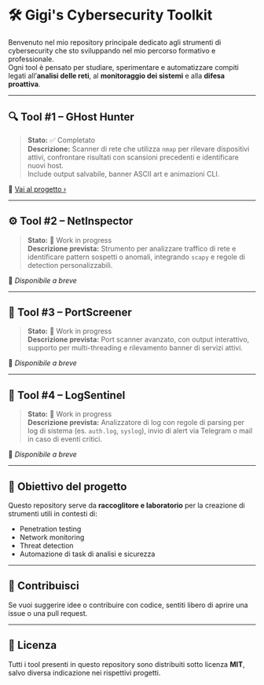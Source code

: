 # 🛠️ Gigi's Cybersecurity Toolkit

Benvenuto nel mio repository principale dedicato agli strumenti di cybersecurity che sto sviluppando nel mio percorso formativo e professionale.  
Ogni tool è pensato per studiare, sperimentare e automatizzare compiti legati all’**analisi delle reti**, al **monitoraggio dei sistemi** e alla **difesa proattiva**.

---

## 🔍 Tool #1 – GHost Hunter

> **Stato:** ✅ Completato  
> **Descrizione:** Scanner di rete che utilizza `nmap` per rilevare dispositivi attivi, confrontare risultati con scansioni precedenti e identificare nuovi host.  
> Include output salvabile, banner ASCII art e animazioni CLI.

📁 [Vai al progetto ›](./ghost-hunter)  

---

## ⚙️ Tool #2 – NetInspector

> **Stato:** 🚧 Work in progress  
> **Descrizione prevista:** Strumento per analizzare traffico di rete e identificare pattern sospetti o anomali, integrando `scapy` e regole di detection personalizzabili.

📁 *Disponibile a breve*

---

## 🔐 Tool #3 – PortScreener

> **Stato:** 🚧 Work in progress  
> **Descrizione prevista:** Port scanner avanzato, con output interattivo, supporto per multi-threading e rilevamento banner di servizi attivi.

📁 *Disponibile a breve*

---

## 🧠 Tool #4 – LogSentinel

> **Stato:** 🚧 Work in progress  
> **Descrizione prevista:** Analizzatore di log con regole di parsing per log di sistema (es. `auth.log`, `syslog`), invio di alert via Telegram o mail in caso di eventi critici.

📁 *Disponibile a breve*

---

## 🧭 Obiettivo del progetto

Questo repository serve da **raccoglitore e laboratorio** per la creazione di strumenti utili in contesti di:

- Penetration testing
- Network monitoring
- Threat detection
- Automazione di task di analisi e sicurezza

---

## 📢 Contribuisci

Se vuoi suggerire idee o contribuire con codice, sentiti libero di aprire una issue o una pull request.

---

## 📜 Licenza

Tutti i tool presenti in questo repository sono distribuiti sotto licenza **MIT**, salvo diversa indicazione nei rispettivi progetti.
